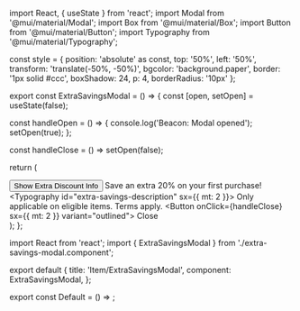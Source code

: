import React, { useState } from 'react';
import Modal from '@mui/material/Modal';
import Box from '@mui/material/Box';
import Button from '@mui/material/Button';
import Typography from '@mui/material/Typography';

const style = {
  position: 'absolute' as const,
  top: '50%',
  left: '50%',
  transform: 'translate(-50%, -50%)',
  bgcolor: 'background.paper',
  border: '1px solid #ccc',
  boxShadow: 24,
  p: 4,
  borderRadius: '10px'
};

export const ExtraSavingsModal = () => {
  const [open, setOpen] = useState(false);

  const handleOpen = () => {
    console.log('Beacon: Modal opened');
    setOpen(true);
  };

  const handleClose = () => setOpen(false);

  return (
    <div>
      <Button onClick={handleOpen} variant="contained" aria-label="Show Extra Discount Info">
        Show Extra Discount Info
      </Button>
      <Modal
        open={open}
        onClose={handleClose}
        aria-labelledby="extra-savings-title"
        aria-describedby="extra-savings-description"
      >
        <Box sx={style}>
          <Typography id="extra-savings-title" variant="h6" component="h2">
            Save an extra 20% on your first purchase!
          </Typography>
          <Typography id="extra-savings-description" sx={{ mt: 2 }}>
            Only applicable on eligible items. Terms apply.
          </Typography>
          <Button onClick={handleClose} sx={{ mt: 2 }} variant="outlined">
            Close
          </Button>
        </Box>
      </Modal>
    </div>
  );
};





import React from 'react';
import { ExtraSavingsModal } from './extra-savings-modal.component';

export default {
  title: 'Item/ExtraSavingsModal',
  component: ExtraSavingsModal,
};

export const Default = () => <ExtraSavingsModal />;

